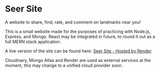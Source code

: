 # Seer Site

A website to share, find, rate, and comment on landmarks near you!

This is a small website made for the purposes of practicing with Node.js, Express, and Mongo. React may be integrated in future, to round it out as a full MERN stack application.

A live version of the site can be found here:
[Seer Site - Hosted by Render](https://seer-site.onrender.com/)

Cloudinary, Mongo Atlas and Render are used as external services at the moment, this may change to a unified cloud provider soon.
